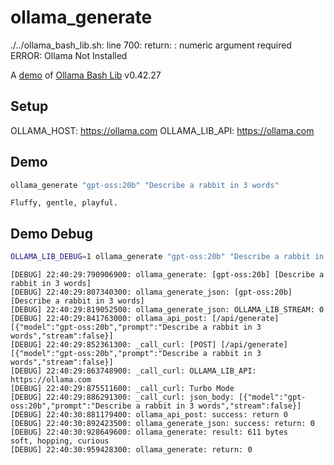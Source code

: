 # ollama_generate
./../ollama_bash_lib.sh: line 700: return: : numeric argument required
ERROR: Ollama Not Installed

A [demo](../README.md#demos) of [Ollama Bash Lib](https://github.com/attogram/ollama-bash-lib) v0.42.27

## Setup

OLLAMA_HOST: https://ollama.com
OLLAMA_LIB_API: https://ollama.com


## Demo

```bash
ollama_generate "gpt-oss:20b" "Describe a rabbit in 3 words"
```
```
Fluffy, gentle, playful.
```

## Demo Debug

```bash
OLLAMA_LIB_DEBUG=1 ollama_generate "gpt-oss:20b" "Describe a rabbit in 3 words"
```
```
[DEBUG] 22:40:29:790906900: ollama_generate: [gpt-oss:20b] [Describe a rabbit in 3 words]
[DEBUG] 22:40:29:807340300: ollama_generate_json: [gpt-oss:20b] [Describe a rabbit in 3 words]
[DEBUG] 22:40:29:819052500: ollama_generate_json: OLLAMA_LIB_STREAM: 0
[DEBUG] 22:40:29:841763000: ollama_api_post: [/api/generate] [{"model":"gpt-oss:20b","prompt":"Describe a rabbit in 3 words","stream":false}]
[DEBUG] 22:40:29:852361300: _call_curl: [POST] [/api/generate] [{"model":"gpt-oss:20b","prompt":"Describe a rabbit in 3 words","stream":false}]
[DEBUG] 22:40:29:863748900: _call_curl: OLLAMA_LIB_API: https://ollama.com
[DEBUG] 22:40:29:875511600: _call_curl: Turbo Mode
[DEBUG] 22:40:29:886291300: _call_curl: json_body: [{"model":"gpt-oss:20b","prompt":"Describe a rabbit in 3 words","stream":false}]
[DEBUG] 22:40:30:881179400: ollama_api_post: success: return 0
[DEBUG] 22:40:30:892423500: ollama_generate_json: success: return: 0
[DEBUG] 22:40:30:928649600: ollama_generate: result: 611 bytes
soft, hopping, curious
[DEBUG] 22:40:30:959428300: ollama_generate: return: 0
```
